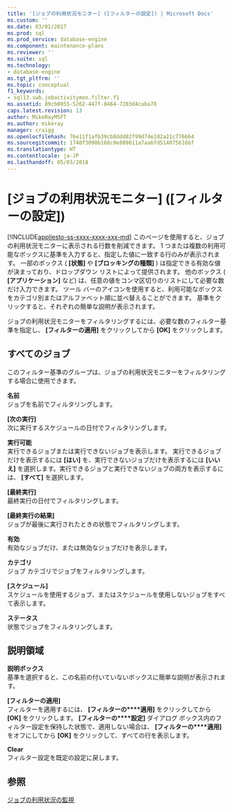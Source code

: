 ```yaml
---
title: '[ジョブの利用状況モニター] ([フィルターの設定]) | Microsoft Docs'
ms.custom: ''
ms.date: 03/01/2017
ms.prod: sql
ms.prod_service: database-engine
ms.component: maintenance-plans
ms.reviewer: ''
ms.suite: sql
ms.technology:
- database-engine
ms.tgt_pltfrm: ''
ms.topic: conceptual
f1_keywords:
- sql13.swb.jobactivitymon.filter.f1
ms.assetid: 89cb0055-5262-447f-8464-7203d4caba78
caps.latest.revision: 13
author: MikeRayMSFT
ms.author: mikeray
manager: craigg
ms.openlocfilehash: 76e11f1afb39cb8ddd82f99d74e2d2a21c776664
ms.sourcegitcommit: 1740f3090b168c0e809611a7aa6fd514075616bf
ms.translationtype: HT
ms.contentlocale: ja-JP
ms.lasthandoff: 05/03/2018
---
```

# <a name="job-activity-monitor-filter-settings"></a>[ジョブの利用状況モニター] ([フィルターの設定])
[!INCLUDE[appliesto-ss-xxxx-xxxx-xxx-md](../../includes/appliesto-ss-xxxx-xxxx-xxx-md.md)]
  このページを使用すると、ジョブの利用状況モニターに表示される行数を削減できます。 1 つまたは複数の利用可能なボックスに基準を入力すると、指定した値に一致する行のみが表示されます。 一部のボックス ( **[状態]** や **[ブロッキングの種類]** ) は指定できる有効な値が決まっており、ドロップダウン リストによって提供されます。 他のボックス ( **[アプリケーション]** など) は、任意の値をコンマ区切りのリストにして必要な数だけ入力できます。 ツール バーのアイコンを使用すると、利用可能なボックスをカテゴリ別またはアルファベット順に並べ替えることができます。 基準をクリックすると、それぞれの簡単な説明が表示されます。  
  
 ジョブの利用状況モニターをフィルタリングするには、必要な数のフィルター基準を指定し、 **[フィルターの適用]** をクリックしてから **[OK]** をクリックします。  
  
## <a name="all-jobs"></a>すべてのジョブ  
 このフィルター基準のグループは、ジョブの利用状況モニターをフィルタリングする場合に使用できます。  
  
 **名前**  
 ジョブを名前でフィルタリングします。  
  
 **[次の実行]**  
 次に実行するスケジュールの日付でフィルタリングします。  
  
 **実行可能**  
 実行できるジョブまたは実行できないジョブを表示します。 実行できるジョブだけを表示するには **[はい]** を、実行できないジョブだけを表示するには **[いいえ]** を選択します。実行できるジョブと実行できないジョブの両方を表示するには、 **[すべて]** を選択します。  
  
 **[最終実行]**  
 最終実行の日付でフィルタリングします。  
  
 **[最終実行の結果]**  
 ジョブが最後に実行されたときの状態でフィルタリングします。  
  
 **有効**  
 有効なジョブだけ、または無効なジョブだけを表示します。  
  
 **カテゴリ**  
 ジョブ カテゴリでジョブをフィルタリングします。  
  
 **[スケジュール]**  
 スケジュールを使用するジョブ、またはスケジュールを使用しないジョブをすべて表示します。  
  
 **ステータス**  
 状態でジョブをフィルタリングします。  
  
## <a name="description-area"></a>説明領域  
 **説明ボックス**  
 基準を選択すると、この名前の付いていないボックスに簡単な説明が表示されます。  
  
 **[フィルターの適用]**  
 フィルターを適用するには、 **[フィルターの****適用]** をクリックしてから **[OK]** をクリックします。 **[フィルターの****設定]** ダイアログ ボックス内のフィルター設定を保持した状態で、適用しない場合は、 **[フィルターの****適用]** をオフにしてから **[OK]** をクリックして、すべての行を表示します。  
  
 **Clear**  
 フィルター設定を既定の設定に戻します。  
  
## <a name="see-also"></a>参照  
 [ジョブの利用状況の監視](http://msdn.microsoft.com/library/71cb432b-631d-4b8b-9965-e731b3d8266d)  
  
  
